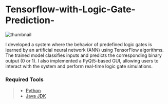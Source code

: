 # Tensorflow-with-Logic-Gate-Prediction-

<img src="https://live.staticflickr.com/65535/54383829861_9f2f5827eb.jpg" alt="thumbnail" class="center">


I developed a system where the behavior of predefined logic gates is learned by an artificial neural network (ANN) using TensorFlow algorithms. The trained model classifies inputs and predicts the corresponding binary output (0 or 1). I also implemented a PyQt5-based GUI, allowing users to interact with the system and perform real-time logic gate simulations.


### Required Tools
> - [Python](https://www.python.org/) <br/>
> - [Java JDK](https://www.tensorflow.org/) <br/>

